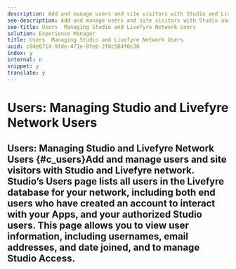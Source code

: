```yaml
---
description: Add and manage users and site visitors with Studio and Livefyre network.
seo-description: Add and manage users and site visitors with Studio and Livefyre network.
seo-title: Users  Managing Studio and Livefyre Network Users
solution: Experience Manager
title: Users  Managing Studio and Livefyre Network Users
uuid: c84e6714-9fde-471e-8feb-2f8c504f0c30
index: y
internal: n
snippet: y
translate: y
---
```


# Users: Managing Studio and Livefyre Network Users

## Users: Managing Studio and Livefyre Network Users {#c_users}Add and manage users and site visitors with Studio and Livefyre network.<!-- c_users.dita --> Studio’s Users page lists all users in the Livefyre database for your network, including both end users who have created an account to interact with your Apps, and your authorized Studio users. This page allows you to view user information, including usernames, email addresses, and date joined, and to manage Studio Access.
